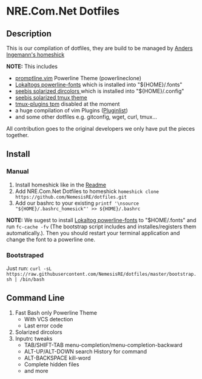 # NRE.Com.Net Dotfiles

## Description
This is our compilation of dotfiles, they are build to be managed by [Anders Ingemann's homeshick](https://github.com/andsens/homeshick)


**NOTE:**
This includes
* [promptline.vim](https://github.com/edkolev/promptline.vim) Powerline Theme (powerlineclone)
* [Lokaltogs powerline-fonts](https://github.com/Lokaltog/powerline-fonts) which is installed into "${HOME}/.fonts"
* [seebis solarized dircolors ](https://github.com/seebi/dircolors-solarized#theme-1-256dark-by-seebi) which is installed into "${HOME}/.config"
* [seebis solarized tmux theme](https://github.com/seebi/tmux-colors-solarized)
* [tmux-plugins tpm](https://github.com/tmux-plugins/tpm) disabled at the moment
* a huge compilation of vim Plugins ([Pluginlist](https://github.com/NemesisRE/dotfiles/blob/master/home/.vim/rc/neobundle.rc.vim))
* and some other dotfiles e.g. gitconfig, wget, curl, tmux...

All contribution goes to the original developers we only have put the pieces together.

## Install

### Manual
1. Install homeshick like in the [Readme](https://github.com/andsens/homeshick/blob/master/README.md)
2. Add NRE.Com.Net Dotfiles to homeshick `homeshick clone https://github.com/NemesisRE/dotfiles.git`
3. Add our bashrc to your existing `printf '\nsource "${HOME}/.bashrc_homesick"' >> ${HOME}/.bashrc`

**NOTE:**
We sugest to install [Lokaltog powerline-fonts](https://github.com/Lokaltog/powerline-fonts) to "$HOME/.fonts"
and run `fc-cache -fv` (The bootstrap script includes and installes/registers them automatically.).
Then you should restart your terminal application and change the font to a powerline one.


### Bootstraped
Just run:
`curl -sL https://raw.githubusercontent.com/NemesisRE/dotfiles/master/bootstrap.sh | /bin/bash`


## Command Line
1. Fast Bash only Powerline Theme
	* With VCS detection
	* Last error code
2. Solarized dircolors
3. Inputrc tweaks
	* TAB/SHIFT-TAB menu-completion/menu-completion-backward
	* ALT-UP/ALT-DOWN search History for command
	* ALT-BACKSPACE kill-word
	* Complete hidden files
	* and more
